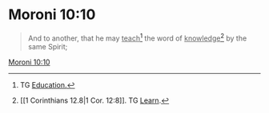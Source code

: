 # Moroni 10:10

> And to another, that he may <u>teach</u>[^a] the word of <u>knowledge</u>[^b] by the same Spirit;

[Moroni 10:10](https://www.churchofjesuschrist.org/study/scriptures/bofm/moro/10?lang=eng&id=p10#p10)


[^a]: TG [Education.](https://www.churchofjesuschrist.org/study/scriptures/tg/education?lang=eng)
[^b]: [[1 Corinthians 12.8|1 Cor. 12:8]]. TG [Learn](https://www.churchofjesuschrist.org/study/scriptures/tg/learn?lang=eng).

